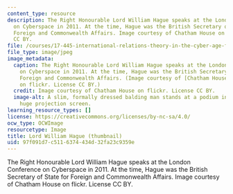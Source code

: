 ```yaml
---
content_type: resource
description: The Right Honourable Lord William Hague speaks at the London Conference
  on Cyberspace in 2011. At the time, Hague was the British Secretary of State for
  Foreign and Commonwealth Affairs. Image courtesy of Chatham House on flickr. License
  CC BY.
file: /courses/17-445-international-relations-theory-in-the-cyber-age-fall-2015/97f091d7c5116374434d32fa23c9359e_17-445f15-th.jpg
file_type: image/jpeg
image_metadata:
  caption: The Right Honourable Lord William Hague speaks at the London Conference
    on Cyberspace in 2011. At the time, Hague was the British Secretary of State for
    Foreign and Commonwealth Affairs. (Image courtesy of [Chatham House](https://www.flickr.com/photos/chathamhouse/6331757353/in/photolist-aDvUSe-6s1J3V-aAT5FV-61ZB3D-aAFP88-aAXBGF-dLqAV-aDvUNr-8qZ9Fh-aDvUW2-vcsEi3-6SPEYS-gKFbQX-aAWNkT-ejsNAL-aAThyr-p8hfdD-gjjj-bsQEzh-qgHSW-s9TrFy-aAXcpr-p4NRBH-8AW2aA-aBaBaR-tqWHnv-aATaDk-aBh3ow-a4iccR-fL13ww-ejsNrd-aBeFkU-ejsNG3-aAW1FQ-aBc3ti-aAXYoo-ejn5rZ-aAZBty-aAFP8c-bfhdvM-aBbV96-gKFbki-aBcqCa-3qRKWF-aBaCZr-aDjGgJ-qBt1E-gJmHgD-aBhgG5-aBeVuE)
    on flickr. License CC BY.)
  credit: Image courtesy of Chatham House on flickr. License CC BY.
  image-alt: A slim, formally dressed balding man stands at a podium in front of a
    huge projection screen.
learning_resource_types: []
license: https://creativecommons.org/licenses/by-nc-sa/4.0/
ocw_type: OCWImage
resourcetype: Image
title: Lord William Hague (thumbnail)
uid: 97f091d7-c511-6374-434d-32fa23c9359e
---
```

The Right Honourable Lord William Hague speaks at the London Conference on Cyberspace in 2011. At the time, Hague was the British Secretary of State for Foreign and Commonwealth Affairs. Image courtesy of Chatham House on flickr. License CC BY.